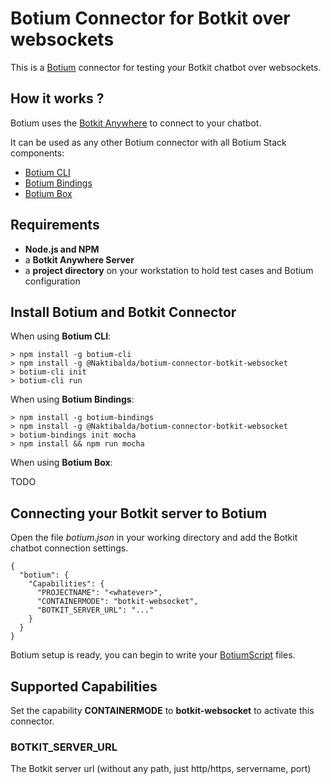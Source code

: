# Botium Connector for Botkit over websockets 

This is a [Botium](https://github.com/codeforequity-at/botium-core) connector for testing your Botkit chatbot over websockets.


## How it works ?
Botium uses the [Botkit Anywhere](https://github.com/howdyai/botkit-starter-web) to connect to your chatbot.

It can be used as any other Botium connector with all Botium Stack components:
* [Botium CLI](https://github.com/codeforequity-at/botium-cli/)
* [Botium Bindings](https://github.com/codeforequity-at/botium-bindings/)
* [Botium Box](https://www.botium.at)

## Requirements

* __Node.js and NPM__
* a __Botkit Anywhere Server__
* a __project directory__ on your workstation to hold test cases and Botium configuration

## Install Botium and Botkit Connector

When using __Botium CLI__:

```
> npm install -g botium-cli
> npm install -g @Naktibalda/botium-connector-botkit-websocket
> botium-cli init
> botium-cli run
```

When using __Botium Bindings__:

```
> npm install -g botium-bindings
> npm install -g @Naktibalda/botium-connector-botkit-websocket
> botium-bindings init mocha
> npm install && npm run mocha
```

When using __Botium Box__:

TODO

## Connecting your Botkit server to Botium

Open the file _botium.json_ in your working directory and add the Botkit chatbot connection settings.

```
{
  "botium": {
    "Capabilities": {
      "PROJECTNAME": "<whatever>",
      "CONTAINERMODE": "botkit-websocket",
      "BOTKIT_SERVER_URL": "..."
    }
  }
}
```
Botium setup is ready, you can begin to write your [BotiumScript](https://github.com/codeforequity-at/botium-core/wiki/Botium-Scripting) files.

## Supported Capabilities

Set the capability __CONTAINERMODE__ to __botkit-websocket__ to activate this connector.

### BOTKIT_SERVER_URL
The Botkit server url (without any path, just http/https, servername, port)

